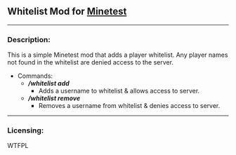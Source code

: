 ## Whitelist Mod for [Minetest][]


---
### **Description:**

This is a simple Minetest mod that adds a player whitelist. Any player names not found in the whitelist are denied access to the server.

- Commands:
  - ***/whitelist add <name>***
    - Adds a username to whitelist & allows access to server.
  - ***/whitelist remove <name>***
    - Removes a username from whitelist & denies access to server.


---
### **Licensing:**

WTFPL


[Minetest]: http://www.minetest.net/

